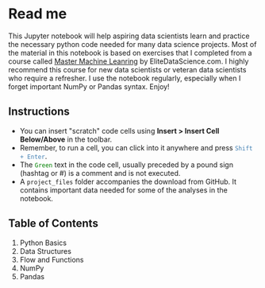 # Read me

This Jupyter notebook will help aspiring data scientists learn and practice the necessary python code needed for many data science projects. Most of the material in this notebook is based on exercises that I completed from a course called [Master Machine Leanring](https://elitedatascience.com/machine-learning-masterclass) by EliteDataScience.com. I highly recommend this course for new data scientists or veteran data scientists who require a refresher. I use the notebook regularly, especially when I forget important NumPy or Pandas syntax. Enjoy!

## Instructions
- You can insert "scratch" code cells using **Insert > Insert Cell Below/Above** in the toolbar.
- Remember, to run a cell, you can click into it anywhere and press <code style="color:steelblue">Shift + Enter</code>.
- The <code style="color:green;">Green</code> text in the code cell, usually preceded by a pound sign (hashtag or #) is a comment and is not executed.
- A `project_files` folder accompanies the download from GitHub. It contains important  data needed for some of the analyses in the notebook.

## Table of Contents

1. Python Basics
2. Data Structures
3. Flow and Functions
4. NumPy
5. Pandas

